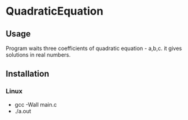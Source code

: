 # QuadraticEquation
## Usage
Program waits three coefficients of quadratic equation - a,b,c. it gives solutions in real numbers. 
## Installation
### Linux
* gcc -Wall main.c
* ./a.out
